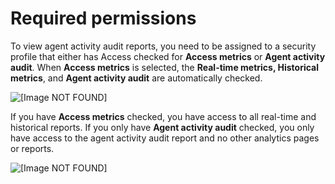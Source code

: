# Required permissions<a name="agent-activity-audit-permissions"></a>

To view agent activity audit reports, you need to be assigned to a security profile that either has Access checked for **Access metrics** or **Agent activity audit**\. When **Access metrics** is selected, the **Real\-time metrics, Historical metrics**, and **Agent activity audit** are automatically checked\.

![\[Image NOT FOUND\]](http://docs.aws.amazon.com/connect/latest/adminguide/images/permissions-create-and-share-reports.png)

If you have **Access metrics** checked, you have access to all real\-time and historical reports\. If you only have **Agent activity audit** checked, you only have access to the agent activity audit report and no other analytics pages or reports\.

![\[Image NOT FOUND\]](http://docs.aws.amazon.com/connect/latest/adminguide/images/permissions-create-and-share-reports-3.png)